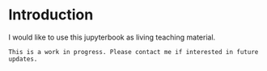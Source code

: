 Introduction
=======================

I would like to use this jupyterbook as living teaching material. 

```{warning}
This is a work in progress. Please contact me if interested in future updates.
```